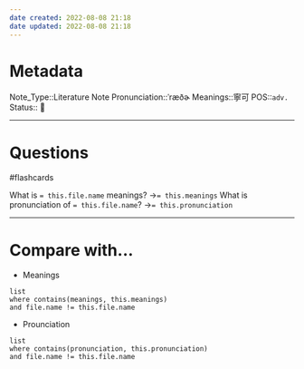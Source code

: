 ```yaml
---
date created: 2022-08-08 21:18
date updated: 2022-08-08 21:18
---
```


# Metadata

Note_Type::Literature Note
Pronunciation::ˈræðɚ
Meanings::寧可
POS::`adv.`
Status:: 👶

---

# Questions

#flashcards

What is `= this.file.name` meanings? ->`= this.meanings` <!--SR:!2022-08-20,5,230-->
What is pronunciation of `= this.file.name`? ->`= this.pronunciation` <!--SR:!2022-09-02,17,290-->

---

# Compare with...

- Meanings

```dataview
list
where contains(meanings, this.meanings)
and file.name != this.file.name
```

- Prounciation

```dataview
list
where contains(pronunciation, this.pronunciation)
and file.name != this.file.name
```

